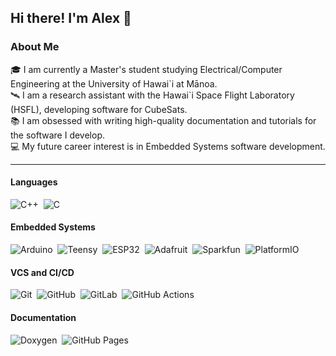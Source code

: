 ## Hi there! I'm Alex 👋

### About Me

🎓 I am currently a Master's student studying Electrical/Computer Engineering 
at the University of Hawai\`i at Mānoa.\
🛰 I am a research assistant with the Hawai\`i Space Flight Laboratory (HSFL),
developing software for CubeSats.\
📚 I am obsessed with writing high-quality documentation and tutorials for the 
software I develop.\
💻 My future career interest is in Embedded Systems software development.

***

#### Languages
![C++](https://img.shields.io/badge/C%2B%2B-00599C?style=flat&logo=cplusplus)&nbsp;
![C](https://img.shields.io/badge/C-A8B9CC?style=flat&logo=c&logoColor=black)&nbsp;

#### Embedded Systems
![Arduino](https://img.shields.io/badge/Arduino-00878F?style=flat&logo=Arduino&logoColor=white)&nbsp;
![Teensy](https://img.shields.io/badge/PJRC%20Teensy-002157?style=flat)&nbsp;
![ESP32](https://img.shields.io/badge/ESP32-E7352C.svg?style=flat&logo=Espressif&logoColor=white)&nbsp;
![Adafruit](https://img.shields.io/badge/Adafruit-000000?style=flat&logo=Adafruit&logoColor=white)&nbsp;
![Sparkfun](https://img.shields.io/badge/SparkFun-E53525?style=flat&logo=SparkFun&logoColor=white)&nbsp;
![PlatformIO](https://img.shields.io/badge/PlatformIO-F5822A?style=flat&logo=PlatformIO&logoColor=white)&nbsp;

#### VCS and CI/CD
![Git](https://img.shields.io/badge/Git-F05032?style=flat&logo=Git&logoColor=white)&nbsp;
![GitHub](https://img.shields.io/badge/GitHub-181717?style=flat&logo=GitHub&logoColor=white)&nbsp;
![GitLab](https://img.shields.io/badge/GitLab-FC6D26?style=flat&logo=GitLab&logoColor=white)&nbsp;
![GitHub Actions](https://img.shields.io/badge/GitHub%20Actions-2088FF.svg?style=flat&logo=GitHub-Actions&logoColor=white)&nbsp;

#### Documentation
![Doxygen](https://img.shields.io/badge/Doxygen-2C4AA8?style=flat&logo=Doxygen&logoColor=white)&nbsp;
![GitHub Pages](https://img.shields.io/badge/GitHub%20Pages-222222?style=flat&logo=GitHub-Pages&logoColor=white)&nbsp;








<!--
**montoyaoa/montoyaoa** is a ✨ _special_ ✨ repository because its `README.md` (this file) appears on your GitHub profile.

Here are some ideas to get you started:

- 🔭 I’m currently working on ...
- 🌱 I’m currently learning ...
- 👯 I’m looking to collaborate on ...
- 🤔 I’m looking for help with ...
- 💬 Ask me about ...
- 📫 How to reach me: ...
- 😄 Pronouns: ...
- ⚡ Fun fact: ...
-->
